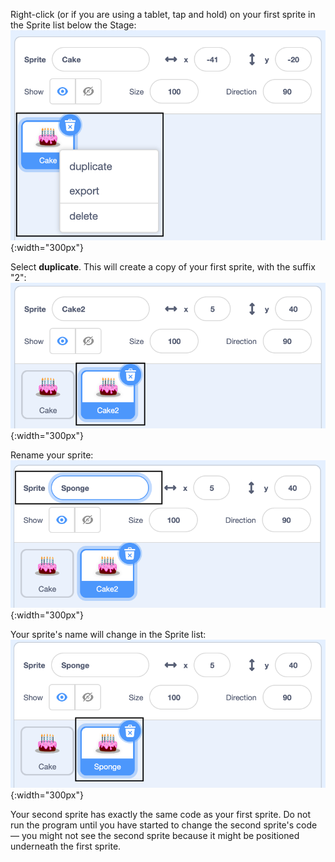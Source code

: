 Right-click (or if you are using a tablet, tap and hold) on your first sprite in the Sprite list below the Stage:
![The Sprite list with the first sprite highlighted and a pop-up menu showing the options 'duplicate', 'export', and 'delete'.](images/challenge1-right-click-sprite.png){:width="300px"}

Select **duplicate**. This will create a copy of your first sprite, with the suffix "2":
![The Sprite list showing the first sprite and the duplicate sprite.](images/challenge1-duplicate-sprite.png){:width="300px"}

Rename your sprite:
![The Sprite properties pane with the 'Sprite' field highlighted.](images/challenge1-rename-sprite.png){:width="300px"}

Your sprite's name will change in the Sprite list:
![The Sprite list showing the duplicate sprite with a new name.](images/challenge1-sprite-list.png){:width="300px"}

Your second sprite has exactly the same code as your first sprite. Do not run the program until you have started to change the second sprite's code — you might not see the second sprite because it might be positioned underneath the first sprite.
